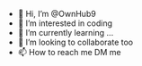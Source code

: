 - 👋 Hi, I’m @OwnHub9
- 👀 I’m interested in coding
- 🌱 I’m currently learning ...
- 💞️ I’m looking to collaborate too
- 📫 How to reach me DM me

<!---
OwnHub9/OwnHub9 is a ✨ special ✨ repository because its `README.md` (this file) appears on your GitHub profile.
You can click the Preview link to take a look at your changes.
--->
